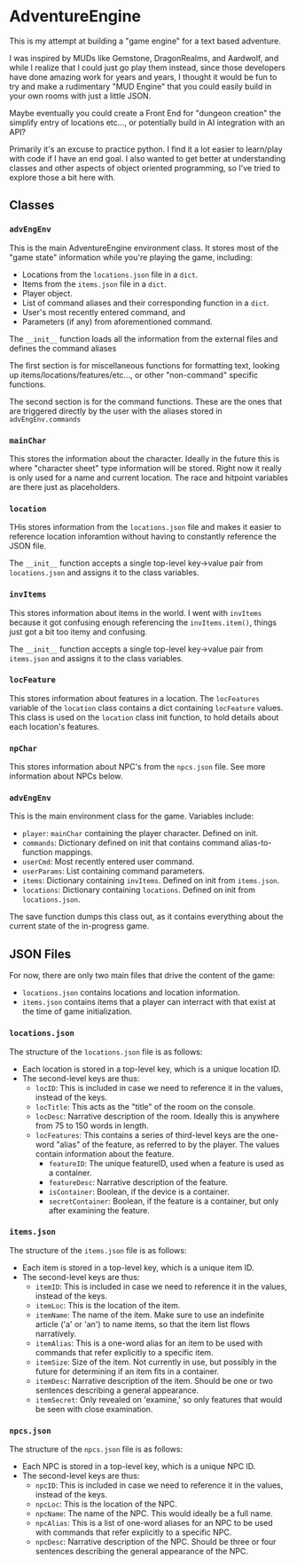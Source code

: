 # AdventureEngine

This is my attempt at building a "game engine" for a text based adventure.

I was inspired by MUDs like Gemstone, DragonRealms, and Aardwolf, and while I realize that I could just go play them instead, since those developers have done amazing work for years and years, I thought it would be fun to try and make a rudimentary "MUD Engine" that you could easily build in your own rooms with just a little JSON.

Maybe eventually you could create a Front End for "dungeon creation" the simplify entry of locations etc..., or potentially build in AI integration with an API?

Primarily it's an excuse to practice python.  I find it a lot easier to learn/play with code if I have an end goal.  I also wanted to get better at understanding classes and other aspects of object oriented programming, so I've tried to explore those a bit here with.

## Classes

### `advEngEnv`
This is the main AdventureEngine environment class.  It stores most of the "game state" information while you're playing the game, including:
- Locations from the `locations.json` file in a `dict`.
- Items from the `items.json` file in a `dict`.
- Player object.
- List of command aliases and their corresponding function in a `dict`.
- User's most recently entered command, and
- Parameters (if any) from aforementioned command.

The `__init__` function loads all the information from the external files and defines the command aliases

The first section is for miscellaneous functions for formatting text, looking up items/locations/features/etc..., or other "non-command" specific functions.

The second section is for the command functions.  These are the ones that are triggered directly by the user with the aliases stored in `advEngEnv.commands` 

### `mainChar`
This stores the information about the character.  Ideally in the future this is where "character sheet" type information will be stored.  Right now it really is only used for a name and current location.  The race and hitpoint variables are there just as placeholders.

### `location`
THis stores information from the `locations.json` file and makes it easier to reference location inforamtion without having to constantly reference the JSON file.

The `__init__` function accepts a single top-level key->value pair from `locations.json` and assigns it to the class variables.

### `invItems` 
This stores information about items in the world.  I went with `invItems` because it got confusing enough referencing the `invItems.item()`, things just got a bit too itemy and confusing.

The `__init__` function accepts a single top-level key->value pair from `items.json` and assigns it to the class variables.

### `locFeature`
This stores information about features in a location.  The `locFeatures` variable of the `location` class contains a dict containing `locFeature` values.  This class is used on the `location` class init function, to hold details about each location's features.

### `npChar`
This stores information about NPC's from the `npcs.json` file.  See more information about NPCs below.

### `advEngEnv`
This is the main environment class for the game.  Variables include:
- `player`: `mainChar` containing the player character.  Defined on init.
- `commands`: Dictionary defined on init that contains command alias-to-function mappings.
- `userCmd`: Most recently entered user command.
- `userParams`: List containing command parameters.
- `items`: Dictionary containing `invItems`.  Defined on init from `items.json`.
- `locations`: Dictionary containing `locations`.  Defined on init from `locations.json`.

The save function dumps this class out, as it contains everything about the current state of the in-progress game.

## JSON Files
For now, there are only two main files that drive the content of the game:

- `locations.json` contains locations and location information.
- `items.json` contains items that a player can interract with that exist at the time of game initialization.
  
### `locations.json`
The structure of the `locations.json` file is as follows:
- Each location is stored in a top-level key, which is a unique location ID.
- The second-level keys are thus:
  - `locID`: This is included in case we need to reference it in the values, instead of the keys.
  - `locTitle`: This acts as the "title" of the room on the console.
  - `locDesc`: Narrative description of the room.  Ideally this is anywhere from 75 to 150 words in length.
  - `locFeatures`: This contains a series of third-level keys are the one-word "alias" of the feature, as referred to by the player.  The values contain information about the feature.
    - `featureID`: The unique featureID, used when a feature is used as a container.
    - `featureDesc`: Narrative description of the feature.
    - `isContainer`: Boolean, if the device is a container.
    - `secretContainer`: Boolean, if the feature is a container, but only after examining the feature.

### `items.json`
The structure of the `items.json` file is as follows:
- Each item is stored in a top-level key, which is a unique item ID.
- The second-level keys are thus:
  - `itemID`: This is included in case we need to reference it in the values, instead of the keys.
  - `itemLoc`: This is the location of the item.
  - `itemName`: The name of the item.  Make sure to use an indefinite article ('a' or 'an') to name items, so that the item list flows narratively.
  - `itemAlias`: This is a one-word alias for an item to be used with commands that refer explicitly to a specific item.
  - `itemSize`: Size of the item.  Not currently in use, but possibly in the future for determining if an item fits in a container.
  - `itemDesc`: Narrative description of the item.  Should be one or two sentences describing a general appearance.
  - `itemSecret`: Only revealed on 'examine,' so only features that would be seen with close examination.

### `npcs.json`
The structure of the `npcs.json` file is as follows:
- Each NPC is stored in a top-level key, which is a unique NPC ID.
- The second-level keys are thus:
  - `npcID`: This is included in case we need to reference it in the values, instead of the keys.
  - `npcLoc`: This is the location of the NPC.
  - `npcName`: The name of the NPC.  This would ideally be a full name.
  - `npcAlias`: This is a list of one-word aliases for an NPC to be used with commands that refer explicitly to a specific NPC.
  - `npcDesc`: Narrative description of the NPC.  Should be three or four sentences describing the general appearance of the NPC.

